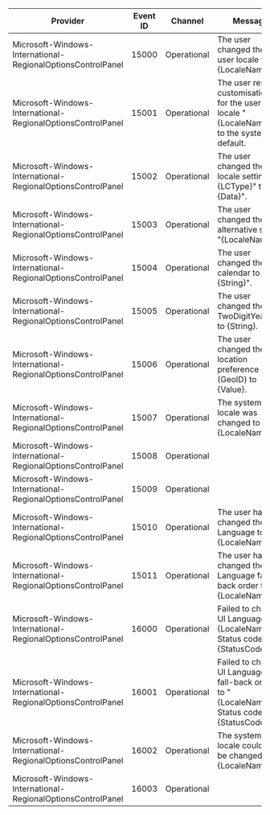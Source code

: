 Provider                                                     |  Event ID  |  Channel      |  Message
-------------------------------------------------------------|------------|---------------|-----------------------------------------------------------------------------------------------
Microsoft-Windows-International-RegionalOptionsControlPanel  |  15000     |  Operational  |  The user changed their user locale to "{LocaleName}".
Microsoft-Windows-International-RegionalOptionsControlPanel  |  15001     |  Operational  |  The user reset all customisations for the user locale "{LocaleName}" to the system default.
Microsoft-Windows-International-RegionalOptionsControlPanel  |  15002     |  Operational  |  The user changed the user locale setting "{LCType}" to "{Data}".
Microsoft-Windows-International-RegionalOptionsControlPanel  |  15003     |  Operational  |  The user changed their alternative sort to "{LocaleName}".
Microsoft-Windows-International-RegionalOptionsControlPanel  |  15004     |  Operational  |  The user changed their calendar to "{String}".
Microsoft-Windows-International-RegionalOptionsControlPanel  |  15005     |  Operational  |  The user changed their TwoDigitYearMax to {String}.
Microsoft-Windows-International-RegionalOptionsControlPanel  |  15006     |  Operational  |  The user changed their location preference (GeoID) to {Value}.
Microsoft-Windows-International-RegionalOptionsControlPanel  |  15007     |  Operational  |  The system locale was changed to "{LocaleName}".
Microsoft-Windows-International-RegionalOptionsControlPanel  |  15008     |  Operational  |
Microsoft-Windows-International-RegionalOptionsControlPanel  |  15009     |  Operational  |
Microsoft-Windows-International-RegionalOptionsControlPanel  |  15010     |  Operational  |  The user has changed their UI Language to "{LocaleName}".
Microsoft-Windows-International-RegionalOptionsControlPanel  |  15011     |  Operational  |  The user has changed their UI Language fall-back order to "{LocaleName}".
Microsoft-Windows-International-RegionalOptionsControlPanel  |  16000     |  Operational  |  Failed to change UI Language to "{LocaleName}". Status code is: {StatusCode}.
Microsoft-Windows-International-RegionalOptionsControlPanel  |  16001     |  Operational  |  Failed to change UI Language fall-back order to "{LocaleName}". Status code is: {StatusCode}.
Microsoft-Windows-International-RegionalOptionsControlPanel  |  16002     |  Operational  |  The system locale could not be changed to "{LocaleName}".
Microsoft-Windows-International-RegionalOptionsControlPanel  |  16003     |  Operational  |
